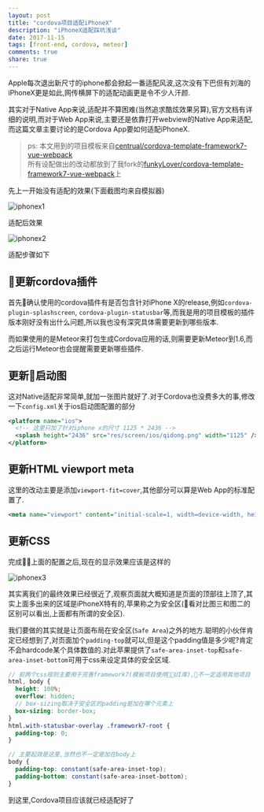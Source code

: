 ```yaml
---
layout: post
title: "cordova项目适配iPhoneX"
description: "iPhoneX适配踩坑浅谈"
date: 2017-11-15
tags: [front-end, cordova, meteor]
comments: true
share: true
---
```


Apple每次退出新尺寸的iphone都会掀起一番适配风波,这次没有下巴但有刘海的iPhoneX更是如此,网传横屏下的适配动画更是令不少人汗颜.

其实对于Native App来说,适配并不算困难(当然追求酷炫效果另算),官方文档有详细的说明,而对于Web App来说,主要还是依靠打开webview的Native App来适配,而这篇文章主要讨论的是Cordova App要如何适配iPhoneX.

> ps: 本文用到的项目模板来自[centrual/cordova-template-framework7-vue-webpack](https://github.com/centrual/cordova-template-framework7-vue-webpack)  
> 所有设配做出的改动都放到了我fork的[funkyLover/cordova-template-framework7-vue-webpack](https://github.com/funkyLover/cordova-template-framework7-vue-webpack)上

先上一开始没有适配的效果(下面截图均来自模拟器)

![iphonex1](/images/2017-11/iphonex1.png "iphone x - before")

适配后效果

![iphonex2](/images/2017-11/iphonex2.png "iphone x - after")

适配步骤如下

## 更新cordova插件

首先确认使用的cordova插件有是否包含针对iPhone X的release,例如`cordova-plugin-splashscreen`, `cordova-plugin-statusbar`等,而我是用的项目模板的插件版本刚好没有出什么问题,所以我也没有深究具体需要更新到哪些版本.

而如果使用的是Meteor来打包生成Cordova应用的话,则需要更新Meteor到1.6,而之后运行Meteor也会提醒需要更新哪些插件.

## 更新启动图

这对Native适配非常简单,就加一张图片就好了.对于Cordova也没费多大的事,修改一下`config.xml`关于ios启动图配置的部分

```xml
<platform name="ios">
  <!-- 这里只加了针对iphone x的尺寸 1125 * 2436 -->
  <splash height="2436" src="res/screen/ios/qidong.png" width="1125" />
</platform>
```

## 更新HTML viewport meta

这里的改动主要是添加`viewport-fit=cover`,其他部分可以算是Web App的标准配置了.

```xml
<meta name="viewport" content="initial-scale=1, width=device-width, height=device-height, maximum-scale=1, minimum-scale=1, user-scalable=no, viewport-fit=cover">
```

## 更新CSS

完成上面的配置之后,现在的显示效果应该是这样的

![iphonex3](/images/2017-11/iphonex3.png "iphone x - middle")

其实离我们的最终效果已经很近了,观察页面就大概知道是页面的顶部往上顶了,其实上面多出来的区域是iPhoneX特有的,苹果称之为安全区(看对比图三和图二的区别可以看出,上面都有所谓的安全区).

我们要做的其实就是让页面布局在安全区(`Safe Area`)之外的地方.聪明的小伙伴肯定已经想到了,对页面加个`padding-top`就可以,但是这个padding值是多少呢?肯定不会hardcode某个具体数值的.对此苹果提供了`safe-area-inset-top`和`safe-area-inset-bottom`可用于css来设定具体的安全区域.

```scss
// 前两个css规则主要用于完善framework7(模板项目使用UI库),不一定适用其他项目
html, body {
  height: 100%;
  overflow: hidden;
  // box-sizing取决于安全区的padding是加在哪个元素上
  box-sizing: border-box;
}
html.with-statusbar-overlay .framework7-root {
  padding-top: 0;
}

// 主要起效是这里,当然也不一定是加在body上
body {
  padding-top: constant(safe-area-inset-top);
  padding-bottom: constant(safe-area-inset-bottom);
}
```

到这里,Cordova项目应该就已经适配好了

